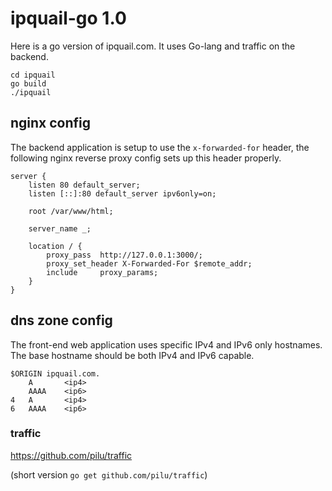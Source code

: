 # ipquail-go 1.0 #
Here is a go version of ipquail.com. It uses Go-lang and traffic on the backend.

    cd ipquail
    go build
    ./ipquail

## nginx config ##

The backend application is setup to use the `x-forwarded-for` header, the following nginx reverse proxy config sets up this header properly.

	server {
		listen 80 default_server;
		listen [::]:80 default_server ipv6only=on;

		root /var/www/html;

		server_name _;

		location / {
			proxy_pass	http://127.0.0.1:3000/;
			proxy_set_header X-Forwarded-For $remote_addr;
			include		proxy_params;
		}
	}

## dns zone config ##

The front-end web application uses specific IPv4 and IPv6 only hostnames. The base hostname should be both IPv4 and IPv6 capable.

	$ORIGIN ipquail.com.
		A		<ip4>
		AAAA	<ip6>
	4	A		<ip4>
	6	AAAA	<ip6>

### traffic ###

https://github.com/pilu/traffic

(short version `go get github.com/pilu/traffic`)


